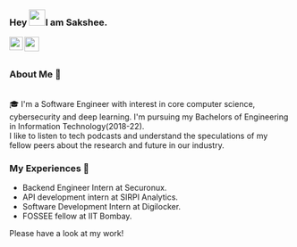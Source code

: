### Hey <img src="https://github.com/TheDudeThatCode/TheDudeThatCode/blob/master/Assets/Hi.gif" width="29px">I am Sakshee.

<a href="https://www.linkedin.com/in/saksheephade/">
  <img align="left" width="24px" src="https://cdn.jsdelivr.net/npm/simple-icons@v3/icons/linkedin.svg"  />
</a>
<a href="mailto:saksheephade@gmail.com">
  <img align="left" width="26px" src="https://cdn.jsdelivr.net/npm/simple-icons@v3/icons/gmail.svg" />
</a>

<br />
<br />

### About Me 🚀
<br />
🎓 I'm a Software Engineer with interest in core computer science, cybersecurity and deep learning.
I'm pursuing my Bachelors of Engineering in Information Technology(2018-22). </br>
I like to listen to tech podcasts and understand the speculations of my fellow peers about the research and future in our industry. </br>


### My Experiences 🙌
- Backend Engineer Intern at Securonux.
- API development intern at SIRPI Analytics.
- Software Development Intern at Digilocker.
- FOSSEE fellow at IIT Bombay.

Please have a look at my work!
<!--
**SaksheePhade/SaksheePhade** is a ✨ _special_ ✨ repository because its `README.md` (this file) appears on your GitHub profile.

Here are some ideas to get you started:

- 🔭 I’m currently working on ...
- 🌱 I’m currently learning ...
- 👯 I’m looking to collaborate on ...
- 🤔 I’m looking for help with ...
- 💬 Ask me about ...
- 📫 How to reach me: ...
- 😄 Pronouns: ...
- ⚡ Fun fact: ...
-->
